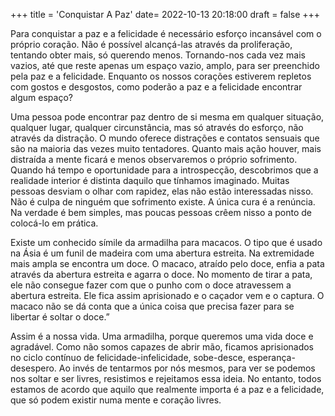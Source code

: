 +++
title = 'Conquistar A Paz'
date= 2022-10-13 20:18:00
draft = false
+++

Para conquistar a paz e a felicidade é necessário esforço incansável com o próprio coração. Não é possível alcançá-las através da proliferação, tentando obter mais, só querendo menos. Tornando-nos cada vez mais vazios, até que reste apenas um espaço vazio, amplo, para ser preenchido pela paz e a felicidade. Enquanto os nossos corações estiverem repletos com gostos e desgostos, como poderão a paz e a felicidade encontrar algum espaço? 

Uma pessoa pode encontrar paz dentro de si mesma em qualquer situação, qualquer lugar, qualquer circunstância, mas só através do esforço, não através da distração. O mundo oferece distrações e contatos sensuais que são na maioria das vezes muito tentadores. Quanto mais ação houver, mais distraída a mente ficará e menos observaremos o próprio sofrimento. Quando há tempo e oportunidade para a introspecção, descobrimos que a realidade interior é distinta daquilo que tínhamos imaginado. Muitas pessoas desviam o olhar com rapidez, elas não estão interessadas nisso. Não é culpa de ninguém que sofrimento existe. A única cura é a renúncia. Na verdade é bem simples, mas poucas pessoas crêem nisso a ponto de colocá-lo em prática.
	 
Existe um conhecido símile da armadilha para macacos. O tipo que é usado na Ásia é um funil de madeira com uma abertura estreita. Na extremidade mais ampla se encontra um doce. O macaco, atraído pelo doce, enfia a pata através da abertura estreita e agarra o doce. No momento de tirar a pata, ele não consegue fazer com que o punho com o doce atravessem a abertura estreita. Ele fica assim aprisionado e o caçador vem e o captura. O macaco não se dá conta que a única coisa que precisa fazer para se libertar é soltar o doce.”

Assim é a nossa vida. Uma armadilha, porque queremos uma vida doce e agradável. Como não somos capazes de abrir mão, ficamos aprisionados no ciclo contínuo de felicidade-infelicidade, sobe-desce, esperança-desespero. Ao invés de tentarmos por nós mesmos, para ver se podemos nos soltar e ser livres, resistimos e rejeitamos essa ideia. No entanto, todos estamos de acordo que aquilo que realmente importa é a paz e a felicidade, que só podem existir numa mente e coração livres.
